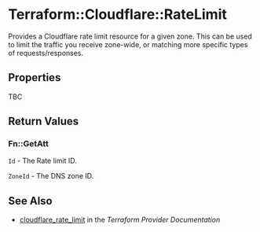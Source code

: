 # Terraform::Cloudflare::RateLimit

Provides a Cloudflare rate limit resource for a given zone. This can be used to limit the traffic you receive zone-wide, or matching more specific types of requests/responses.

## Properties

TBC

## Return Values

### Fn::GetAtt

`Id` - The Rate limit ID.

`ZoneId` - The DNS zone ID.

## See Also

* [cloudflare_rate_limit](https://www.terraform.io/docs/providers/cloudflare/r/rate_limit.html) in the _Terraform Provider Documentation_